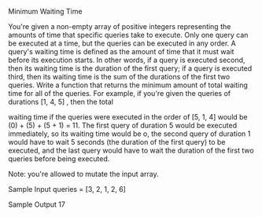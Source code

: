 Minimum Waiting Time 

You're given a non-empty array of positive integers representing the amounts of time that specific queries take to execute. Only one query can be executed at a time, but the queries can be executed in any order.
A query's waiting time is defined as the amount of time that it must wait before its execution starts. In other words, if a query is executed second, then its waiting time is the duration of the first query; if a query is executed third, then its waiting time is the sum of the durations of the first two queries.
Write a function that returns the minimum amount of total waiting time for all of the queries. For example, if you're given the queries of durations [1, 4, 5] , then the total

waiting time if the queries were executed in the order of [5, 1, 4] would be (0) + (5) + (5 + 1) = 11. The first query of duration 5 would be executed immediately,
so its waiting time would be o, the second query of duration 1 would have to wait 5 seconds (the duration of the first query) to be executed, and the last query would have to wait the duration of the first two queries before being executed.

Note: you're allowed to mutate the input array.

Sample Input
queries = [3, 2, 1, 2, 6]

Sample Output
17